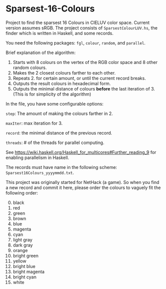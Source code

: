 # Sparsest-16-Colours
Project to find the sparsest 16 Colours in CIELUV color space.
Current version assumes sRGB.
The project consists of `SparsestColourLUV.hs`, the finder which is written in Haskell, and some records.
  
You need the following packages: `fgl`, `colour`, `random`, and `parallel`.

Brief explanation of the algorithm:

  1. Starts with 8 colours on the vertex of the RGB color space and 8 other random colours.
  2. Makes the 2 closest colours farther to each other.
  3. Repeats 2. for certain amount, or until the current record breaks.
  4. Outputs the result colours in hexadecimal form.
  5. Outputs the minimal distance of colours **before** the last iteration of 3. (This is for simplicity of the algorithm)

In the file, you have some configurable options:

  `step`: The amount of making the colours farther in 2.
  
  `maxIter`: max iteration for 3.
  
  `record`: the minimal distance of the previous record.
  
  `threads`: # of the threads for parallel computing.
  

See https://wiki.haskell.org/Haskell_for_multicores#Further_reading_9 for enabling parallelism in Haskell.

The records must have name in the following scheme: `Sparsest16Colours_yyyymmdd.txt`.

This project was originally started for NetHack (a game). So when you find a new record and commit it here, please order the colours to vaguely fit the following order:

  0. black
  1. red
  2. green
  3. brown
  4. blue
  5. magenta
  6. cyan
  7. light gray
  8. dark gray
  9. orange
  10. bright green
  11. yellow
  12. bright blue
  13. bright magenta
  14. bright cyan
  15. white

